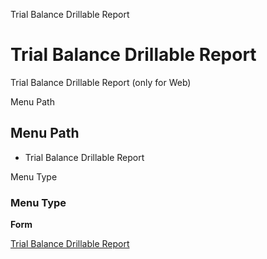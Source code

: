 
Trial Balance Drillable Report
# Trial Balance Drillable Report


Trial Balance Drillable Report (only for Web)

Menu Path
## Menu Path



- Trial Balance Drillable Report

Menu Type
### Menu Type

**Form**


[Trial Balance Drillable Report](../../functional-guide/form/form-trial-balance-drillable-report.md)